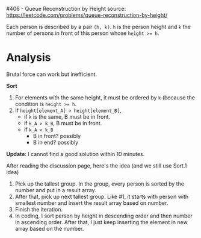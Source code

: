 #406 - Queue Reconstruction by Height
source: https://leetcode.com/problems/queue-reconstruction-by-height/

Each person is described by a pair `(h, k)`. `h` is the person height and `k` the number of persons in front of this person whose `height >= h`.

# Analysis
Brutal force can work but inefficient.

**Sort**

1. For elements with the same height, it must be ordered by `k` (because the condition is `height >= h`.
2. If `height[element_A] > height[element_B]`, 
	* if `k` is the same, B must be in front.
	* if `k_A > k_B`, B must be in front.
	* if `k_A < k_B`
		* B in front? possibly
		* B in end? possibly

**Update**: I cannot find a good solution within 10 minutes.

After reading the discussion page, here's the idea (and we still use Sort.1 idea)

1. Pick up the tallest group. In the group, every person is sorted by the number and put in a result array.
2. After that, pick up next tallest group. Like #1, it starts with person with smallest number and insert the result array based on number.
3. Finish the iteration.
4. In coding, I sort person by height in descending order and then number in ascending order. After that, I just keep inserting the element in new array based on the number.
